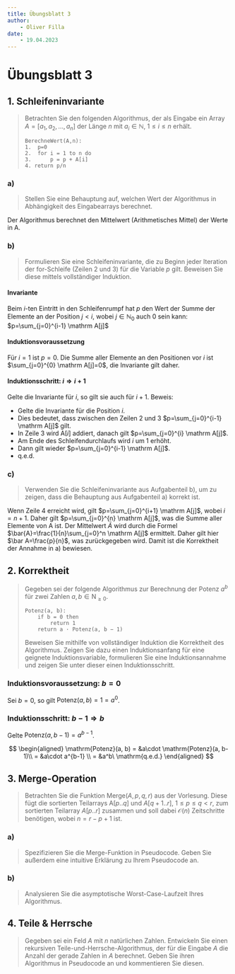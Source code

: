 ```yaml
---
title: Übungsblatt 3
author:
    - Oliver Filla
date:
    - 19.04.2023
---
```

# Übungsblatt 3
## 1. Schleifeninvariante
> Betrachten Sie den folgenden Algorithmus, der als Eingabe ein Array $A = [a_1, a_2,\dots, a_n]$ der Länge $n$ mit $a_i \in\mathbb N$, $1 \le i \le n$ erhält.
> ```
> BerechneWert(A,n):
> 1.  p=0
> 2.  for i = 1 to n do
> 3.      p = p + A[i]
> 4. return p/n
> ```

### a)
> Stellen Sie eine Behauptung auf, welchen Wert der Algorithmus in Abhängigkeit des Eingabearrays berechnet.

Der Algorithmus berechnet den Mittelwert (Arithmetisches Mittel) der Werte in A.

### b)
> Formulieren Sie eine Schleifeninvariante, die zu Beginn jeder Iteration der for-Schleife (Zeilen 2 und 3) für die Variable $p$ gilt. Beweisen Sie diese mittels vollständiger Induktion.

#### Invariante
Beim $i$-ten Eintritt in den Schleifenrumpf hat $p$ den Wert der Summe der Elemente an der Position $j\lt i$, wobei $j\in\mathbb N_0$ auch $0$ sein kann: $p=\sum_{j=0}^{i-1} \mathrm A[j]$

#### Induktionsvoraussetzung
Für $i=1$ ist $p=0$. Die Summe aller Elemente an den Positionen vor $i$ ist $\sum_{j=0}^{0} \mathrm A[j]=0$, die Invariante gilt daher. 

#### Induktionsschritt: $i \Rightarrow i+1$
Gelte die Invariante für $i$, so gilt sie auch für $i+1$. Beweis:

* Gelte die Invariante für die Position $i$.
* Dies bedeutet, dass zwischen den Zeilen 2 und 3 $p=\sum_{j=0}^{i-1} \mathrm A[j]$ gilt.
* In Zeile 3 wird $\mathrm A[i]$ addiert, danach gilt $p=\sum_{j=0}^{i} \mathrm A[j]$.
* Am Ende des Schleifendurchlaufs wird $i$ um $1$ erhöht.
* Dann gilt wieder $p=\sum_{j=0}^{i-1} \mathrm A[j]$.
* $\mathrm{q.e.d.}$

### c)
> Verwenden Sie die Schleifeninvariante aus Aufgabenteil b), um zu zeigen, dass die Behauptung aus Aufgabenteil a) korrekt ist.

Wenn Zeile 4 erreicht wird, gilt $p=\sum_{j=0}^{i+1} \mathrm A[j]$, wobei $i=n+1$. Daher gilt $p=\sum_{j=0}^{n} \mathrm A[j]$, was die Summe aller Elemente von $\mathrm A$ ist. Der Mittelwert $\bar{A}$ wird durch die Formel $\bar{A}=\frac{1}{n}\sum_{j=0}^n \mathrm A[j]$ ermittelt. Daher gilt hier $\bar A=\frac{p}{n}$, was zurückgegeben wird. Damit ist die Korrektheit der Annahme in a) bewiesen.

## 2. Korrektheit
> Gegeben sei der folgende Algorithmus zur Berechnung der Potenz $a^b$ für zwei Zahlen $a,b\in \mathrm N_{\ge 0}$.
> ```
> Potenz(a, b):
>     if b = 0 then
>         return 1
>     return a · Potenz(a, b − 1)
> ```
> Beweisen Sie mithilfe von vollständiger Induktion die Korrektheit des Algorithmus. Zeigen Sie dazu einen Induktionsanfang für eine geignete Induktionsvariable, formulieren Sie eine Induktionsannahme und zeigen Sie unter dieser einen Induktionsschritt.

### Induktionsvoraussetzung: $b=0$
Sei $b=0$, so gilt $\mathrm{Potenz}(a,b) = 1 = a^0$.

### Induktionsschritt: $b-1\Rightarrow b$
Gelte $\mathrm{Potenz}(a, b-1) = a^{b-1}$.

$$
\begin{aligned}
    \mathrm{Potenz}(a, b) = &a\cdot \mathrm{Potenz}(a, b-1)\\
        = &a\cdot a^{b-1} \\
        = &a^b\ \mathrm{q.e.d.}
\end{aligned}
$$

## 3. Merge-Operation
> Betrachten Sie die Funktion $\mathrm{Merge}(A, p, q, r)$ aus der Vorlesung. Diese fügt die sortierten Teilarrays $\mathrm A[p..q]$ und $A[q + 1..r]$, $1 \le p \le q \lt r$, zum sortierten Teilarray $A[p..r]$ zusammen und soll dabei $\mathcal O(n)$ Zeitschritte benötigen, wobei $n = r − p + 1$ ist.

### a)
> Spezifizieren Sie die Merge-Funktion in Pseudocode. Geben Sie außerdem eine intuitive Erklärung zu Ihrem Pseudocode an.

### b)
> Analysieren Sie die asymptotische Worst-Case-Laufzeit Ihres Algorithmus.

## 4. Teile & Herrsche
> Gegeben sei ein Feld $A$ mit $n$ natürlichen Zahlen. Entwickeln Sie einen rekursiven Teile-und-Herrsche-Algorithmus, der für die Eingabe $A$ die Anzahl der gerade Zahlen in $A$ berechnet. Geben Sie ihren Algorithmus in Pseudocode an und kommentieren Sie diesen.
